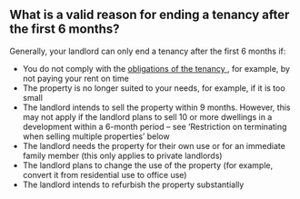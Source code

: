 ##  What is a valid reason for ending a tenancy after the first 6 months?

Generally, your landlord can only end a tenancy after the first 6 months if:

  * You do not comply with the [ obligations of the tenancy ](/en/housing/renting-a-home/tenants-rights-and-responsibilities/tenants-rights-and-obligations/) , for example, by not paying your rent on time 
  * The property is no longer suited to your needs, for example, if it is too small 
  * The landlord intends to sell the property within 9 months. However, this may not apply if the landlord plans to sell 10 or more dwellings in a development within a 6-month period – see ‘Restriction on terminating when selling multiple properties’ below 
  * The landlord needs the property for their own use or for an immediate family member (this only applies to private landlords) 
  * The landlord plans to change the use of the property (for example, convert it from residential use to office use) 
  * The landlord intends to refurbish the property substantially 
